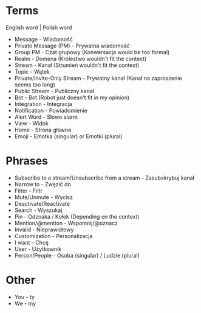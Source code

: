 # Terms
English word | Polish word 

* Message - Wiadomość
* Private Message (PM) - Prywatna wiadomość
* Group PM - Czat grupowy (Konwersacja would be too formal)
* Realm - Domena (Królestwo wouldn't fit the context)
* Stream - Kanał (Strumień wouldn't fit the context)
* Topic - Wątek 
* Private/Invite-Only Stream - Prywatny kanał (Kanał na zaproszenie seems too long)
* Public Stream - Publiczny kanał
* Bot - Bot (Robot just doesn't fit in my opinion)
* Integration  - Integracja
* Notification - Powiadomienie
* Alert Word - Słowo alarm
* View - Widok
* Home - Strona głowna
* Emoji - Emotka (singular) or Emotki (plural)

# Phrases

* Subscribe to a stream/Unsubscribe from a stream - Zasubskrybuj kanał
* Narrow to - Zwęzić do
* Filter - Filtr
* Mute/Unmute - Wycisz
* Deactivate/Reactivate
* Search - Wyszukaj
* Pin - Odznaka / Kołek (Depending on the context)
* Mention/@mention - Wspomnij/@oznacz
* Invalid - Nieprawidłowy 
* Customization - Personalizacja 
* I want - Chcę 
* User - Użytkownik 
* Person/People - Osoba (singular) / Ludzie (plural)

# Other

* You - ty
* We - my


